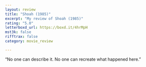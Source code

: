 ```yaml
---
layout: review
title: "Shoah (1985)"
excerpt: "My review of Shoah (1985)"
rating: "5.0"
letterboxd_url: https://boxd.it/4hrMpH
mst3k: false
rifftrax: false
category: movie_review

---
```


“No one can describe it. No one can recreate what happened here.”